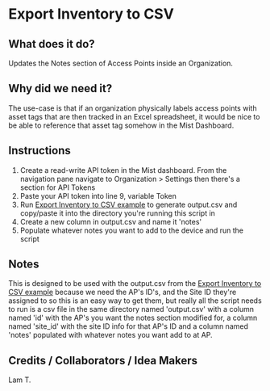 # Export Inventory to CSV #

## What does it do? ##

Updates the Notes section of Access Points inside an Organization.

## Why did we need it? ##

The use-case is that if an organization physically labels access points with asset tags that are then tracked in an Excel spreadsheet, it would be nice to be able to reference that asset tag somehow in the Mist Dashboard.

## Instructions ##

1. Create a read-write API token in the Mist dashboard. From the navigation pane navigate to Organization > Settings then there's a section for API Tokens
2. Paste your API token into line 9, variable Token
3. Run [Export Inventory to CSV example](Export_Inventory_CSV.py) to generate output.csv and copy/paste it into the directory you're running this script in
4. Create a new column in output.csv and name it 'notes'
5. Populate whatever notes you want to add to the device and run the script

## Notes ##

This is designed to be used with the output.csv from the [Export Inventory to CSV example](Export_Inventory_CSV.py) because we need the AP's ID's, and the Site ID they're assigned to so this is an easy way to get them, but really all the script needs to run is a csv file in the same directory named 'output.csv' with a column named 'id' with the AP's you want the notes section modified for, a column named 'site_id' with the site ID info for that AP's ID and a column named 'notes' populated with whatever notes you want add to at AP.

## Credits / Collaborators / Idea Makers ##

Lam T.